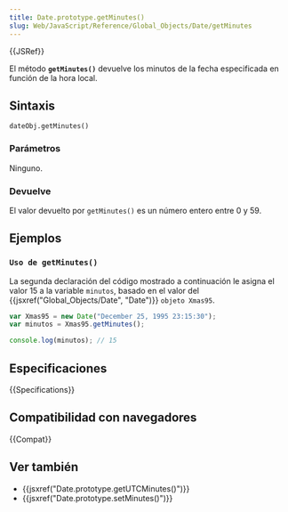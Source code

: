 ```yaml
---
title: Date.prototype.getMinutes()
slug: Web/JavaScript/Reference/Global_Objects/Date/getMinutes
---
```


{{JSRef}}

El método **`getMinutes()`** devuelve los minutos de la fecha especificada en función de la hora local.

## Sintaxis

```
dateObj.getMinutes()
```

### Parámetros

Ninguno.

### Devuelve

El valor devuelto por `getMinutes()` es un número entero entre 0 y 59.

## Ejemplos

### `Uso de getMinutes()`

La segunda declaración del código mostrado a continuación le asigna el valor 15 a la variable `minutos`, basado en el valor del {{jsxref("Global_Objects/Date", "Date")}} `objeto Xmas95`.

```js
var Xmas95 = new Date("December 25, 1995 23:15:30");
var minutos = Xmas95.getMinutes();

console.log(minutos); // 15
```

## Especificaciones

{{Specifications}}

## Compatibilidad con navegadores

{{Compat}}

## Ver también

- {{jsxref("Date.prototype.getUTCMinutes()")}}
- {{jsxref("Date.prototype.setMinutes()")}}
